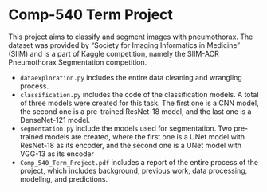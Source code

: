# Comp-540 Term Project
This project aims to classify and segment images with pneumothorax. 
The dataset was provided by “Society for Imaging Informatics in Medicine” (SIIM) and is a part of Kaggle competition, namely the SIIM-ACR Pneumothorax Segmentation competition.
- `dataexploration.py` includes the entire data cleaning and wrangling process.
- `classification.py` includes the code of the classification models. A total of three models were created for this task. The first one is a CNN model, the second one is a pre-trained ResNet-18 model, and the last one is a DenseNet-121 model.
- `segmentation.py` include the models used for segmentation. Two pre-trained models are created, where the first one is a UNet model with ResNet-18 as its encoder, and the second one is a UNet model with VGG-13 as its encoder
- `Comp_540_Term_Project.pdf` includes a report of the entire process of the project, which includes background, previous work, data processing, modeling, and predictions.
